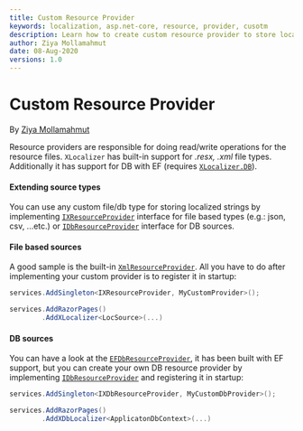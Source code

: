 ```yaml
---
title: Custom Resource Provider
keywords: localization, asp.net-core, resource, provider, cusotm
description: Learn how to create custom resource provider to store localized resources in custom file types files with XLocalizer.
author: Ziya Mollamahmut
date: 08-Aug-2020
versions: 1.0
---
```


# Custom Resource Provider

By [Ziya Mollamahmut](https://github.com/LazZiya)

Resource providers are responsible for doing read/write operations for the resource files. `XLocalizer` has built-in support for _.resx, .xml_ file types. Additionally it has support for DB with EF (requires [`XLocalizer.DB`][1]).

#### Extending source types
You can use any custom file/db type for storing localized strings by implementing [`IXResourceProvider`][2] interface for file based types (e.g.: json, csv, ...etc.) or [`IDbResourceProvider`][3] interface for DB sources.


#### File based sources
A good sample is the built-in [`XmlResourceProvider`][4]. All you have to do after implementing your custom provider is to register it in startup:

````csharp
services.AddSingleton<IXResourceProvider, MyCustomProvider>();

services.AddRazorPages()
        .AddXLocalizer<LocSource>(...)
````

#### DB sources
You can have a look at the [`EFDbResourceProvider`][5], it has been built with EF support, but you can create your own DB resource provider by implementing [`IDbResourceProvider`][3] and registering it in startup:

````csharp
services.AddSingleton<IXDbResourceProvider, MyCustomDbProvider>();

services.AddRazorPages()
        .AddXDbLocalizer<ApplicatonDbContext>(...)
````


[1]:setup-db.md
[2]:https://github.com/LazZiya/XLocalizer/blob/master/XLocalizer/IXResourceProvider.cs
[3]:https://github.com/LazZiya/XLocalizer.DB/blob/master/XLocalizer.DB/IDbResourceProvider.cs
[4]:https://github.com/LazZiya/XLocalizer/blob/master/XLocalizer/Xml/XmlResourceProvider.cs
[5]:https://github.com/LazZiya/XLocalizer.DB/blob/master/XLocalizer.DB/EF/EFDbResourceProvider.cs